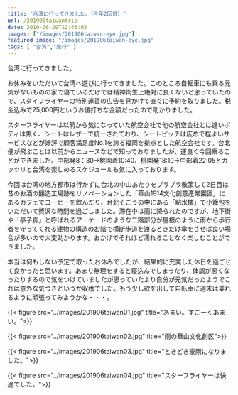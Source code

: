 ```yaml
---
title: "台湾に行ってきました。（今年2回目）"
url: /201906taiwantrip
date: 2019-06-29T12:43:03
images: ["/images/201906taiwan-eye.jpg"]
featured_image: "/images/201906taiwan-eye.jpg"
tags: [ "台湾","旅行" ]
---
```


台湾に行ってきました。

お休みをいただいて台湾へ遊びに行ってきました。このところ自転車にも乗る元気がないものの家で寝ているだけでは精神衛生上絶対に良くないと思っていたので、スタイフライヤーの特別運賃の広告を見かけて直ぐに予約を取りました。税金込みで25,000円というお値打ちな金額だったので助かりました。
<!--more-->
スターフライヤーは以前から気になっていた航空会社で他の航空会社とは違いボディは黒く、シートはレザーで統一されており、シートピッチは広めで程よいサービスなどが好評で顧客満足度No.1を誇る福岡を拠点とした航空会社です。台北便が飛ぶことは以前からニュースなどで知っておりましたが、運良く今回乗ることができました。中部発8：30→桃園着10:40、桃園発18:10→中部着22:05とガッツリと台湾を楽しめるスケジュールも気に入っております。

今回は台湾の地方都市は行かずに台北の中山あたりをプラプラ散策して2日目は昔のお酒の醸造工場跡をリノベーションした「華山1914文化創意產業園區」にあるカフェでコーヒーを飲んだり、台北そごうの中にある「點水樓」で小籠包をいただいて贅沢な時間を過ごしました。滞在中は雨に降られたのですが、地下街や「亭子脚」と呼ばれるアーケードのような二階部分が屋根のように雨から歩行者を守ってくれる建物の構造のお陰で横断歩道を渡るときだけ傘をさせば良い場合が多いので大変助かります。おかげでそれほど濡れることなく楽しむことができました。

本当は何もしない予定で取ったお休みでしたが、結果的に充実した休日を過ごせて良かったと思います。あまり無理をすると寝込んでしまったり、体調が悪くなったりするので気をつけていましたが思っていたより自分が元気だったようでこれは意外な気づきというか収穫でした。もう少し欲を出して自転車に週末は乗れるように頑張ってみようかな・・・。


{{< figure src="../images/201906taiwan01.jpg" title="あまい。すごーくあまい。">}}
  
{{< figure src="../images/201906taiwan02.jpg" title="雨の華山文化創区">}}
  
{{< figure src="../images/201906taiwan03.jpg" title="ときどき豪雨になりました。">}}
  
{{< figure src="../images/201906taiwan04.jpg" title="スターフライヤーは快適でした。">}}
  